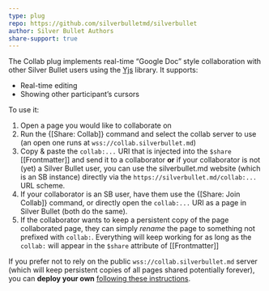 ```yaml
---
type: plug
repo: https://github.com/silverbulletmd/silverbullet
author: Silver Bullet Authors
share-support: true
---
```


The Collab plug implements real-time “Google Doc” style collaboration with other Silver Bullet users using the [Yjs](https://yjs.dev) library. It supports:

* Real-time editing
* Showing other participant’s cursors

To use it:

1. Open a page you would like to collaborate on
2. Run the {[Share: Collab]} command and select the collab server to use (an open one runs at `wss://collab.silverbullet.md`)
3. Copy & paste the `collab:...` URI that is injected into the `$share` [[Frontmatter]] and send it to a collaborator **or** if your collaborator is not (yet) a Silver Bullet user, you can use the silverbullet.md website (which is an SB instance) directly via the `https://silverbullet.md/collab:...` URL scheme.
4. If your collaborator is an SB user, have them use the {[Share: Join Collab]} command, or directly open the `collab:...` URI as a page in Silver Bullet (both do the same).
5. If the collaborator wants to keep a persistent copy of the page collaborated page, they can simply _rename_ the page to something not prefixed with `collab:`. Everything will keep working for as long as the `collab:` will appear in the `$share` attribute of [[Frontmatter]]

If you prefer not to rely on the public `wss://collab.silverbullet.md` server (which will keep persistent copies of all pages shared potentially forever), you can **deploy your own** [following these instructions](https://github.com/yjs/y-websocket).